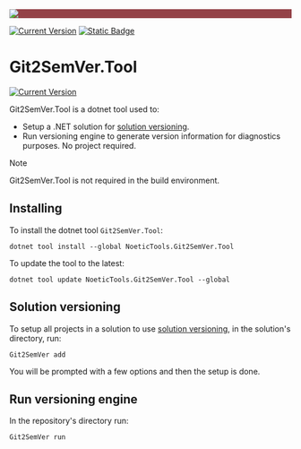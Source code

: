 ﻿---
uid: git2semver-tool
---

<div style="background-color:#944248;padding:0px;margin-bottom:0.5em">
  <img src="https://noetictools.github.io/Git2SemVer.MSBuild/Images/Git2SemVer_banner_840x70.png"/>
</div>

[![Current Version](https://img.shields.io/nuget/v/NoeticTools.Git2SemVer.MSBuild?label=Git2SemVer.MSBuild)](https://www.nuget.org/packages/NoeticTools.Git2SemVer.MsBuild)
<a href="https://github.com/NoeticTools/Git2SemVer">
  ![Static Badge](https://img.shields.io/badge/GitHub%20project-944248?logo=github)
</a>

# Git2SemVer.Tool

[![Current Version](https://img.shields.io/nuget/v/NoeticTools.Git2SemVer.Tool?label=Git2SemVer.Tool)](https://www.nuget.org/packages/NoeticTools.Git2SemVer.Tool)

Git2SemVer.Tool is a dotnet tool used to:

* Setup a .NET solution for [solution versioning](xref:solution-versioning).
* Run versioning engine to generate version information for diagnostics purposes. No project required.

> [!NOTE]
> Git2SemVer.Tool is not required in the build environment.

## Installing

To install the dotnet tool `Git2SemVer.Tool`:

```console
dotnet tool install --global NoeticTools.Git2SemVer.Tool
```

To update the tool to the latest:

```console
dotnet tool update NoeticTools.Git2SemVer.Tool --global
```

## Solution versioning

To setup all projects in a solution to use [solution versioning](xref:solution-versioning), in the solution's directory, run:

```console
Git2SemVer add
```

You will be prompted with a few options and then the setup is done.

## Run versioning engine

In the repository's directory run:

```console
Git2SemVer run
```
